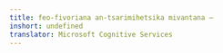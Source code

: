 ```yaml
---
title: feo-fivoriana an-tsarimihetsika mivantana —
inshort: undefined
translator: Microsoft Cognitive Services
---
```





